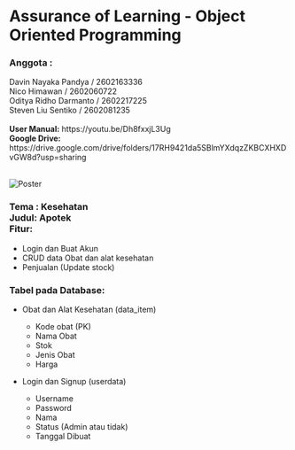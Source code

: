 # Assurance of Learning - Object Oriented Programming

<h3><b>Anggota : </b></h3>
Davin Nayaka Pandya / 2602163336<br>
Nico Himawan / 2602060722<br>
Oditya Ridho Darmanto / 2602217225<br>
Steven Liu Sentiko / 2602081235<br>

<br>
<b>User Manual:</b> https://youtu.be/Dh8fxxjL3Ug <br>
<b>Google Drive:</b> https://drive.google.com/drive/folders/17RH9421da5SBlmYXdqzZKBCXHXDvGW8d?usp=sharing<br>
<br>

![Poster](./Poster.png)

<h3>
<b>Tema :</b> Kesehatan<br>
<b>Judul:</b> Apotek<br>
<b>Fitur:</b>
</h3>

- Login dan Buat Akun
- CRUD data Obat dan alat kesehatan
- Penjualan (Update stock)

<h3>Tabel pada Database:</h3>

- Obat dan Alat Kesehatan (data_item)
    - Kode obat (PK)
    - Nama Obat
    - Stok
    - Jenis Obat
    - Harga

- Login dan Signup (userdata)
    -  Username
    -  Password
    -  Nama
    -  Status (Admin atau tidak)
    -  Tanggal Dibuat
